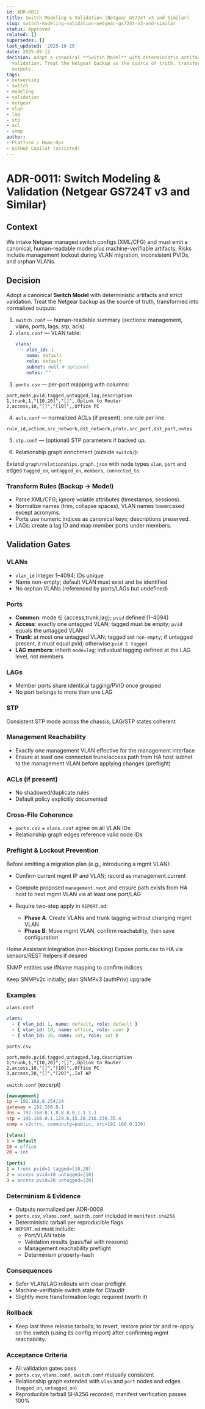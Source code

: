 ```yaml
---
id: ADR-0011
title: Switch Modeling & Validation (Netgear GS724T v3 and Similar)
slug: switch-modeling-validation-netgear-gs724t-v3-and-similar
status: Approved
related: []
supersedes: []
last_updated: '2025-10-15'
date: 2025-09-12
decision: Adopt a canonical **Switch Model** with deterministic artifacts and strict
  validation. Treat the Netgear backup as the source of truth, transformed into normalized
  outputs.
tags:
- networking
- switch
- modeling
- validation
- netgear
- vlan
- lag
- stp
- acl
- snmp
author:
- Platform / Home-Ops
- GitHub Copilot (assisted)
---
```


# ADR-0011: Switch Modeling & Validation (Netgear GS724T v3 and Similar)

## Context

We intake Netgear managed switch configs (XML/CFG) and must emit a canonical, human-readable model plus machine-verifiable artifacts. Risks include management lockout during VLAN migration, inconsistent PVIDs, and orphan VLANs.

## Decision

Adopt a canonical **Switch Model** with deterministic artifacts and strict validation. Treat the Netgear backup as the source of truth, transformed into normalized outputs:

1. `switch.conf` — human-readable summary (sections: management, vlans, ports, lags, stp, acls).
2. `vlans.conf` — VLAN table:
   ```yaml
   vlans:
     - vlan_id: 1
       name: default
       role: default
       subnet: null # optional
       notes: ""
   ```
3. `ports.csv` — per-port mapping with columns:

```pgsql
port,mode,pvid,tagged,untagged,lag,description
1,trunk,1,"[10,20]","[]",,Uplink to Router
2,access,10,"[]","[10]",,Office PC
```

4. `acls.conf` — normalized ACLs (if present), one rule per line:

```
rule_id,action,src_network,dst_network,proto,src_port,dst_port,notes
```

5. `stp.conf` — (optional) STP parameters if backed up.

6. Relationship graph enrichment (outside `switch/`):

Extend `graph/relationships.graph.json` with node types `vlan`, `port` and edges `tagged_on`, `untagged_on`, `members`, `connected_to`.

### Transform Rules (Backup → Model)

- Parse XML/CFG; ignore volatile attributes (timestamps, sessions).
- Normalize names (trim, collapse spaces), VLAN names lowercased except acronyms.
- Ports use numeric indices as canonical keys; descriptions preserved.
- LAGs: create a lag ID and map member ports under members.

## Validation Gates

### VLANs

- `vlan_id` integer 1–4094; IDs unique
- Name non-empty; default VLAN must exist and be identified
- No orphan VLANs (referenced by ports/LAGs but undefined)

### Ports

- **Common**: mode ∈ {access,trunk,lag}; `pvid` defined (1–4094)
- **Access**: exactly one untagged VLAN; tagged must be empty; `pvid` equals the untagged VLAN
- **Trunk**: at most one untagged VLAN; tagged set `non-empty`; if untagged present, it must equal pvid; otherwise `pvid ∈ tagged`
- **LAG members**: inherit `mode=lag`; individual tagging defined at the LAG level, not members

### LAGs

- Member ports share identical tagging/PVID once grouped
- No port belongs to more than one LAG

### STP

Consistent STP mode across the chassis; LAG/STP states coherent

### Management Reachability

- Exactly one management VLAN effective for the management interface
- Ensure at least one connected trunk/access path from HA host subnet to the management VLAN before applying changes (preflight)

### ACLs (if present)

- No shadowed/duplicate rules
- Default policy explicitly documented

### Cross-File Coherence

- `ports.csv` + `vlans.conf` agree on all VLAN IDs
- Relationship graph edges reference valid node IDs

### Preflight & Lockout Prevention

Before emitting a migration plan (e.g., introducing a mgmt VLAN):

- Confirm current mgmt IP and VLAN; record as management.current
- Compute proposed `management.next` and ensure path exists from HA host to next mgmt VLAN via at least one port/LAG
- Require two-step apply in `REPORT.md`:

  - **Phase A**: Create VLANs and trunk tagging without changing mgmt VLAN
  - **Phase B**: Move mgmt VLAN, confirm reachability, then save configuration

Home Assistant Integration (non-blocking)
Expose ports.csv to HA via sensors/REST helpers if desired

SNMP entities use ifName mapping to confirm indices

Keep SNMPv2c initially; plan SNMPv3 (authPriv) upgrade

### Examples

`vlans.conf`

```yaml
vlans:
  - { vlan_id: 1, name: default, role: default }
  - { vlan_id: 10, name: office, role: user }
  - { vlan_id: 20, name: iot, role: iot }
```

`ports.csv`

```pgsql
port,mode,pvid,tagged,untagged,lag,description
1,trunk,1,"[10,20]","[]",,Uplink to Router
2,access,10,"[]","[10]",,Office PC
3,access,20,"[]","[20]",,IoT AP
```

`switch.conf` (excerpt)

```ini
[management]
ip = 192.168.0.254/24
gateway = 192.168.0.1
dns = 192.168.0.1,8.8.8.8,1.1.1.1
ntp = 192.168.0.1,129.6.15.28,216.239.35.4
snmp = v2c(ro, community=public, src=192.168.0.129)

[vlans]
1 = default
10 = office
20 = iot

[ports]
1 = trunk pvid=1 tagged=[10,20]
2 = access pvid=10 untagged=[10]
3 = access pvid=20 untagged=[20]
```

### Determinism & Evidence

- Outputs normalized per ADR-0008
- `ports.csv`, `vlans.conf`, `switch.conf` included in `manifest.sha256`
- Deterministic tarball per reproducible flags
- `REPORT.md` must include:
  - Port/VLAN table
  - Validation results (pass/fail with reasons)
  - Management reachability preflight
  - Determinism property-hash

### Consequences

- Safer VLAN/LAG rollouts with clear preflight
- Machine-verifiable switch state for CI/audit
- Slightly more transformation logic required (worth it)

### Rollback

- Keep last three release tarballs; to revert, restore prior tar and re-apply on the switch (using its config import) after confirming mgmt reachability.

### Acceptance Criteria

- All validation gates pass
- `ports.csv`, `vlans.conf`, `switch.conf` mutually consistent
- Relationship graph extended with `vlan` and `port` nodes and edges (`tagged_on`, `untagged_on`)
- Reproducible tarball SHA256 recorded; manifest verification passes 100%

